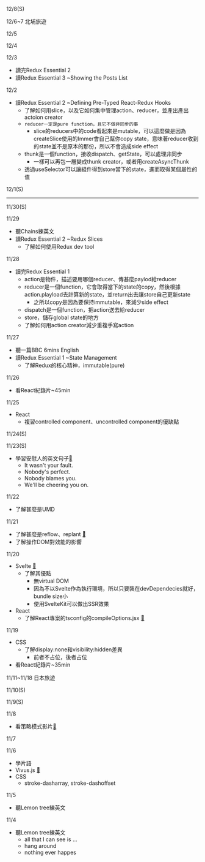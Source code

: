 12/8(S)

12/6~7
北埔旅遊

12/5

12/4

12/3
- 讀完Redux Essential 2
- 讀Redux Essential 3 ~Showing the Posts List

12/2
- 讀Redux Essential 2 ~Defining Pre-Typed React-Redux Hooks
  - 了解如何用slice，以及它如何集中管理action、reducer，並產出產出actoion creator
  - `reducer一定是pure function，且它不做非同步的事`
    - slice的reducers中的code看起來是mutable，可以這麼做是因為createSlice使用的Immer會自己幫你copy state，意味著reducer收到的state並不是原本的那份，所以不會造成side effect
  - thunk是一個function，接收dispatch、getState，可以處理非同步
    - 一樣可以再包一層變成thunk creator，或者用createAsyncThunk
  - 透過useSelector可以讓組件得到store當下的state，進而取得某個屬性的值

12/1(S)

----------
11/30(S)

11/29
- 聽Chains練英文
- 讀Redux Essential 2 ~Redux Slices
  - 了解如何使用Redux dev tool

11/28
- 讀完Redux Essential 1
  - action是物件，描述要用哪個reducer、傳甚麼paylod給reducer
  - reducer是一個function，它會取得當下的state的copy，然後根據action.playload去計算新的state，並return出去讓store自己更新state
    - 之所以copy是因為要保持immutable，來減少side effect
  - dispatch是一個function，把action送去給reducer
  - store，儲存global state的地方
  - 了解如何用action creator減少重複手寫action

11/27
- 聽一篇BBC 6mins English
- 讀Redux Essential 1 ~State Management
  - 了解Redux的核心精神，immutable(pure)

11/26
- 看React紀錄片~45min

11/25
- React
  - 複習controlled component、uncontrolled component的優缺點

11/24(S)

11/23(S)
- 學習安慰人的英文句子[📘](https://dictionaryblog.cambridge.org/2024/11/06/nobody-blames-you-phrases-for-offering-reassurance/)
  - It wasn't your fault.
  - Nobody's perfect.
  - Nobody blames you.
  - We'll be cheering you on.

11/22
- 了解甚麼是UMD

11/21
- 了解甚麼是reflow、replant [📗](https://dev.to/gopal1996/understanding-reflow-and-repaint-in-the-browser-1jbgs)
- 了解操作DOM對效能的影響

11/20
- Svelte [📗](https://ithelp.ithome.com.tw/articles/10350711)
  - 了解其優點
    - 無virtual DOM
    - 因為不以Svelte作為執行環境，所以只要裝在devDependecies就好，bundle size小
    - 使用SvelteKit可以做出SSR效果
- React
  - 了解React專案的tsconfig的compileOptions.jsx [📗](https://www.totaltypescript.com/react-refers-to-a-umd-global)

11/19
- CSS
  - 了解display:none和visibility:hidden差異
    - 前者不占位，後者占位
- 看React紀錄片~35min

11/11~11/18
日本旅遊

11/10(S)

11/9(S)

11/8
- 看策略模式影片[📗](https://www.youtube.com/watch?v=IkG_KuMpQRM)

11/7

11/6
- 學片語
- Vivus.js [📗](https://maxwellito.github.io/vivus/)
- CSS
  - stroke-dasharray, stroke-dashoffset

11/5
- 聽Lemon tree練英文

11/4
- 聽Lemon tree練英文
  - all that I can see is ...
  - hang around
  - nothing ever happes
